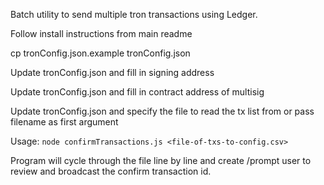Batch utility to send multiple tron transactions using Ledger. 

Follow install instructions from main readme

cp tronConfig.json.example tronConfig.json

Update tronConfig.json and fill in signing address

Update tronConfig.json and fill in contract address of multisig

Update tronConfig.json and specify the file to read the tx list from or pass filename as first argument 


Usage: 
`node confirmTransactions.js <file-of-txs-to-config.csv>`

Program will cycle through the file line by line and create /prompt user to review and broadcast the confirm transaction id. 
